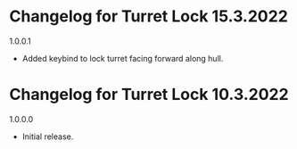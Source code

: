# Changelog for Turret Lock 15.3.2022

1.0.0.1
- Added keybind to lock turret facing forward along hull.

# Changelog for Turret Lock 10.3.2022

1.0.0.0
- Initial release.
